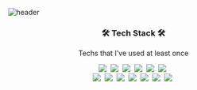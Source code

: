 ![header](https://capsule-render.vercel.app/api?type=soft&color=auto&height=150&section=header&text=KkakSsang&fontSize=70&animation=twinkling)

<h3 align="center">🛠 Tech Stack 🛠</h3>

<p align="center"> Techs that I've used at least once </p>

<p align="center">
  <img src="https://img.shields.io/badge/Html5-red?style=flat-square&logo=Html5&logoColor=white"/></a>&nbsp 
  <img src="https://img.shields.io/badge/Css3-007396?style=flat-square&logo=Css3&logoColor=white"/></a>&nbsp 
  <img src="https://img.shields.io/badge/Sass-1572B6?style=flat-square&logo=Sass&logoColor=white"/></a>&nbsp
  <img src="https://img.shields.io/badge/Bootstrap-11B48A?style=flat-square&logo=Bootstrap&logoColor=white"/></a>&nbsp
  <img src="https://img.shields.io/badge/Javascript-ffb13b?style=flat-square&logo=javascript&logoColor=white"/></a>&nbsp 
  <img src="https://img.shields.io/badge/React-6DB33F?style=flat-square&logo=React&logoColor=white"/></a>&nbsp 
  <br>
  <img src="https://img.shields.io/badge/C-A8B9CC?style=flat-square&logo=C&logoColor=white"/></a>&nbsp
  <img src="https://img.shields.io/badge/C++-00599C?style=flat-square&logo=C%2B%2B&logoColor=white"/></a>&nbsp
  <img src="https://img.shields.io/badge/Python-00599C?style=flat-Python&logo=C%2B%2B&logoColor=white"/></a>&nbsp
  <img src="https://img.shields.io/badge/Webpack-092E20?style=flat-square&logo=Webpack&logoColor=white"/></a>&nbsp 
  <img src="https://img.shields.io/badge/Github-E6B91E?style=flat-square&logo=GitHub&logoColor=white"/></a>&nbsp 
  <img src="https://img.shields.io/badge/MongoDB-DB3552?style=flat-square&logo=MongoDB&logoColor=white"/></a>&nbsp 
  <img src="https://img.shields.io/badge/aws-333664?style=flat-square&logo=amazon-aws&logoColor=white"/></a>&nbsp 
  
